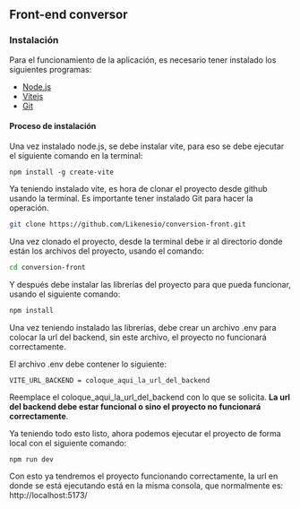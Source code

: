 ## Front-end conversor

### Instalación

Para el funcionamiento de la aplicación, es necesario tener instalado los siguientes programas:
- [Node.js](https://nodejs.org/es "Node.js")
- [Vitejs](https://vitejs.dev/guide/ "Vitejs")  
- [Git ](https://git-scm.com/downloads "Git ")


#### Proceso de instalación
Una vez instalado node.js, se debe instalar vite, para eso se debe ejecutar el siguiente comando en la terminal:

    npm install -g create-vite

Ya teniendo instalado vite, es hora de clonar el proyecto desde github usando la terminal. Es importante tener instalado Git para hacer la operación.

```bash
git clone https://github.com/Likenesio/conversion-front.git
```
Una vez clonado el proyecto, desde la terminal debe ir al directorio donde están los archivos del proyecto, usando el comando:

```bash
cd conversion-front
```
Y después debe instalar las librerías del proyecto para que pueda funcionar, usando el siguiente comando:

```bash
npm install
```
Una vez teniendo instalado las librerías, debe crear un archivo .env para colocar la url del backend, sin este archivo, el proyecto no funcionará correctamente.

El archivo .env debe contener lo siguiente:

    VITE_URL_BACKEND = coloque_aqui_la_url_del_backend

Reemplace el coloque_aqui_la_url_del_backend con lo que se solicita. **La url del backend debe estar funcional o sino el proyecto no funcionará correctamente**.

Ya teniendo todo esto listo, ahora podemos ejecutar el proyecto de forma local con el siguiente comando:

    npm run dev

Con esto ya tendremos el proyecto funcionando correctamente, la url en donde se está ejecutando está en la misma consola, que normalmente es:  http://localhost:5173/
